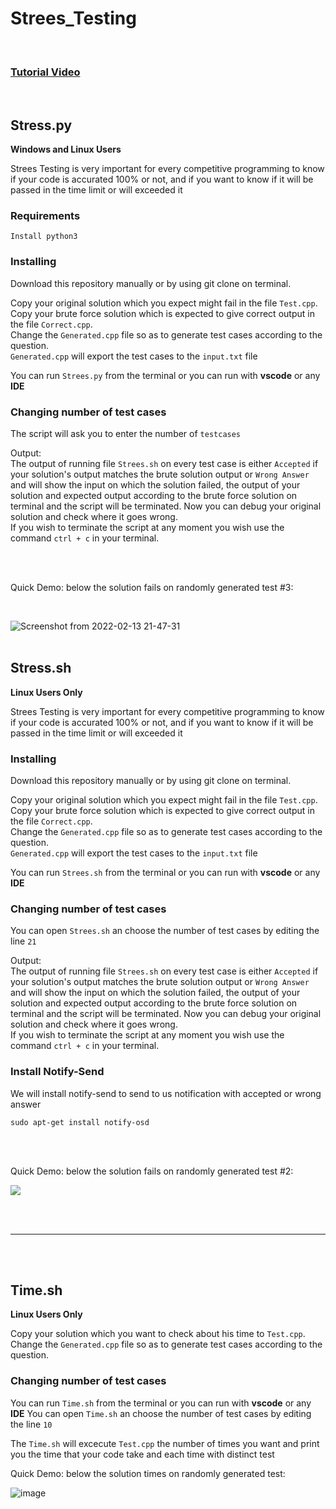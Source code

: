 # Strees_Testing

<br>

### [Tutorial Video](https://www.youtube.com/watch?v=8UvUyVjpWdU)

<br>

## Stress.py

**Windows and Linux Users**

Strees Testing is very important for every competitive programming to know if your code is accurated 100% or not, and if you want to know if it will be passed in the time limit or will exceeded it

### Requirements

```
Install python3
```
### Installing
Download this repository manually or by using git clone on terminal.

Copy your original solution which you expect might fail in the file `Test.cpp`. <br>
Copy your brute force solution which is expected to give correct output in the file `Correct.cpp`. <br>
Change the `Generated.cpp` file so as to generate test cases according to the question. <br>
`Generated.cpp` will export the test cases to the `input.txt` file

You can run `Strees.py` from the terminal or you can run with **vscode** or any **IDE**

### Changing number of test cases

The script will ask you to enter the number of `testcases`

Output:<br> The output of running file `Strees.sh` on every test case is either `Accepted` if your solution's output matches the brute solution output or `Wrong Answer` and will show the input on which the solution failed, the output of your solution and expected output according to the brute force solution on terminal and the script will be terminated. Now you can debug your original solution and check where it goes wrong. <br>
If you wish to terminate the script at any moment you wish use the command `ctrl + c` in your terminal.<br>

<br> <br>

Quick Demo: below the solution fails on randomly generated test #3: 

<br>

![Screenshot from 2022-02-13 21-47-31](https://user-images.githubusercontent.com/63050133/153772056-297544a4-c32b-461a-919f-7b62882ec950.png)
<br><br>

## Stress.sh

**Linux Users Only**

Strees Testing is very important for every competitive programming to know if your code is accurated 100% or not, and if you want to know if it will be passed in the time limit or will exceeded it

### Installing
Download this repository manually or by using git clone on terminal.

Copy your original solution which you expect might fail in the file `Test.cpp`. <br>
Copy your brute force solution which is expected to give correct output in the file `Correct.cpp`. <br>
Change the `Generated.cpp` file so as to generate test cases according to the question. <br>
`Generated.cpp` will export the test cases to the `input.txt` file

You can run `Strees.sh` from the terminal or you can run with **vscode** or any **IDE**

### Changing number of test cases
You can open `Strees.sh` an choose the number of test cases by editing the line `21`

Output:<br> The output of running file `Strees.sh` on every test case is either `Accepted` if your solution's output matches the brute solution output or `Wrong Answer` and will show the input on which the solution failed, the output of your solution and expected output according to the brute force solution on terminal and the script will be terminated. Now you can debug your original solution and check where it goes wrong. <br>
If you wish to terminate the script at any moment you wish use the command `ctrl + c` in your terminal.<br>

### Install Notify-Send


We will install notify-send to send to us notification with accepted or wrong answer


```
sudo apt-get install notify-osd
```

<br> <br>

Quick Demo: below the solution fails on randomly generated test #2: <br>

![  ](https://i.ibb.co/3drRPL4/Screenshot-from-2022-02-09-23-19-36.png)


<br><br>
<hr>
<br><br>

## Time.sh

**Linux Users Only**

Copy your solution which you want to check about his time to `Test.cpp`. <br>
Change the `Generated.cpp` file so as to generate test cases according to the question. <br>

### Changing number of test cases

You can run `Time.sh` from the terminal or you can run with **vscode** or any **IDE**
You can open `Time.sh` an choose the number of test cases by editing the line `10`

The `Time.sh` will excecute `Test.cpp` the number of times you want and print you the time that your code take and each time with distinct test

Quick Demo: below the solution times on randomly generated test: <br>

![image](https://user-images.githubusercontent.com/63050133/153291510-924cd5ec-ea1b-4421-8947-ccd0419f2dda.png)
